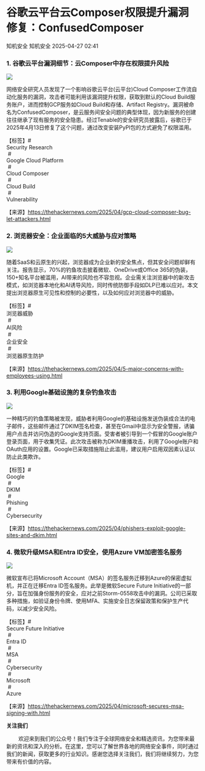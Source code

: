 #  谷歌云平台云Composer权限提升漏洞修复：ConfusedComposer   
知机安全  知机安全   2025-04-27 02:41  
  
### 1. 谷歌云平台漏洞细节：云Composer中存在权限提升风险  
  
![](https://mmbiz.qpic.cn/mmbiz_gif/QGibgZhUnjfOc0oE8AMCklnH2WnibDr8kickrUNibT2IBAuxyMEm61052sgkT9vEv4S7iceQugLrJG0shdwo13ibgyoA/640?wx_fmt=gif "")  
  
网络安全研究人员发现了一个影响谷歌云平台(云平台)Cloud Composer工作流自动化服务的漏洞，攻击者可能利用该漏洞提升权限，获取到默认的Cloud Build服务账户，进而控制GCP服务如Cloud Build和存储、Artifact Registry。漏洞被命名为ConfusedComposer，是云服务间安全问题的典型体现，因为新服务的创建往往继承了现有服务的安全隐患。经过Tenable的安全研究员披露后，谷歌已于2025年4月13日修复了这个问题，通过改变安装PyPI包的方式避免了权限滥用。  
  
【标签】#  
Security Research  
 #  
Google Cloud Platform  
 #  
Cloud Composer  
 #  
Cloud Build  
 #  
Vulnerability  
  
【来源】https://thehackernews.com/2025/04/gcp-cloud-composer-bug-let-attackers.html  
### 2. 浏览器安全：企业面临的5大威胁与应对策略  
  
![](https://mmbiz.qpic.cn/mmbiz_jpg/QGibgZhUnjfOc0oE8AMCklnH2WnibDr8kicvPPmCMCVkTjxvVu2vG7omVybic60qXfyAGshicwtjP10bLyy3zolNm9Q/640?wx_fmt=jpeg "")  
  
随着SaaS和云原生的兴起，浏览器成为企业新的安全焦点，但其安全问题却鲜有关注。报告显示，70%的钓鱼攻击披着微软、OneDrive或Office 365的伪装，150+知名平台被滥用，AI带来的风险也不容忽视。企业需关注浏览器中的新攻击模式，如浏览器本地化和AI诱导风险，同时传统防御手段如DLP已难以应对。本文提出浏览器原生可见性和控制的必要性，以及如何应对浏览器中的威胁。  
  
【标签】#  
浏览器威胁  
 #  
AI风险  
 #  
企业安全  
 #  
浏览器原生防护  
  
【来源】https://thehackernews.com/2025/04/5-major-concerns-with-employees-using.html  
### 3. 利用Google基础设施的复杂钓鱼攻击  
  
![](https://mmbiz.qpic.cn/mmbiz_jpg/QGibgZhUnjfOc0oE8AMCklnH2WnibDr8kicp7bw7XmrfwaO77ePnGVeyDUIVM2EbSMW1ibMZOicw0989C0v1uFggMdg/640?wx_fmt=jpeg "")  
  
一种精巧的钓鱼策略被发现，威胁者利用Google的基础设施发送伪装成合法的电子邮件，这些邮件通过了DKIM签名检查，甚至在Gmail中显示为安全警报，诱骗用户点击并访问伪造的Google支持页面。受害者被引导到一个假冒的Google账户登录页面，用于收集凭证。此次攻击被称为DKIM重播攻击，利用了Google账户和OAuth应用的设置。Google已采取措施阻止此滥用，建议用户启用双因素认证以防止此类欺诈。  
  
【标签】#  
Google  
 #  
DKIM  
 #  
Phishing  
 #  
Cybersecurity  
  
【来源】https://thehackernews.com/2025/04/phishers-exploit-google-sites-and-dkim.html  
### 4. 微软升级MSA和Entra ID安全，使用Azure VM加密签名服务  
  
![](https://mmbiz.qpic.cn/mmbiz_jpg/QGibgZhUnjfOc0oE8AMCklnH2WnibDr8kicyOiaVzyBXGcyguIC9Kk056ib2xicKp9qfpA4HWHGTVb4JZZ2MT9liczMLg/640?wx_fmt=jpeg "")  
  
微软宣布已将Microsoft Account（MSA）的签名服务迁移到Azure的保密虚拟机，并正在迁移Entra ID签名服务。此举是微软Secure Future Initiative的一部分，旨在加强身份服务的安全，应对之前Storm-0558攻击中的漏洞。公司已采取多种措施，如验证身份令牌、使用MFA、实施安全日志保留政策和保护生产代码，以减少安全风险。  
  
【标签】#  
Secure Future Initiative  
 #  
Entra ID  
 #  
MSA  
 #  
Cybersecurity  
 #  
Microsoft  
 #  
Azure  
  
【来源】https://thehackernews.com/2025/04/microsoft-secures-msa-signing-with.html  
  
**关注我们**  
  
        欢迎来到我们的公众号！我们专注于全球网络安全和精选资讯，为您带来最新的资讯和深入的分析。在这里，您可以了解世界各地的网络安全事件，同时通过我们的新闻，获取更多的行业知识。感谢您选择关注我们，我们将继续努力，为您带来有价值的内容。  
  
  
